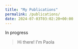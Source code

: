 ```yaml
---
title: "My Publications"
permalink: /publications/
date: 2024-07-03T03:02:20+00:00
---
```

In progress
> Hi there! I'm Paola